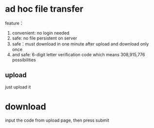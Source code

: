 # ad hoc file transfer

feature：
1. convenient: no login needed
2. safe: no file persistent on server
3. safe：must download in one minute after upload and download only once
4. and safe: 6-digit letter verification code which means 308,915,776 possibilities

## upload

just upload it

# download

input the code from upload page, then press submit